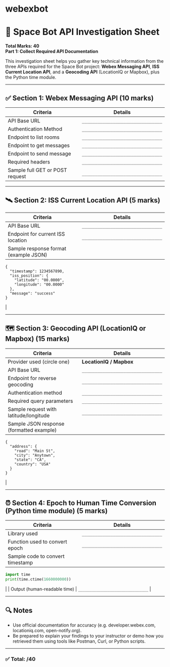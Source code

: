 # webexbot
# 🚀 Space Bot API Investigation Sheet

**Total Marks: 40**  
**Part 1: Collect Required API Documentation**

This investigation sheet helps you gather key technical information from the three APIs required for the Space Bot project: **Webex Messaging API**, **ISS Current Location API**, and a **Geocoding API** (LocationIQ or Mapbox), plus the Python time module.

---

## ✅ Section 1: Webex Messaging API (10 marks)

| Criteria | Details |
|---------|---------|
| API Base URL | `_______________________________` |
| Authentication Method | `_______________________________` |
| Endpoint to list rooms | `_______________________________` |
| Endpoint to get messages | `_______________________________` |
| Endpoint to send message | `_______________________________` |
| Required headers | `_______________________________` |
| Sample full GET or POST request | `_______________________________` |

---

## 🛰️ Section 2: ISS Current Location API (5 marks)

| Criteria | Details |
|---------|---------|
| API Base URL | `_______________________________` |
| Endpoint for current ISS location | `_______________________________` |
| Sample response format (example JSON) |  
```
{
  "timestamp": 1234567890,
  "iss_position": {
    "latitude": "00.0000",
    "longitude": "00.0000"
  },
  "message": "success"
}
```
|

---

## 🗺️ Section 3: Geocoding API (LocationIQ or Mapbox) (15 marks)

| Criteria | Details |
|---------|---------|
| Provider used (circle one) | **LocationIQ / Mapbox** |
| API Base URL | `_______________________________` |
| Endpoint for reverse geocoding | `_______________________________` |
| Authentication method | `_______________________________` |
| Required query parameters | `_______________________________` |
| Sample request with latitude/longitude | `_______________________________` |
| Sample JSON response (formatted example) |  
```
{
  "address": {
    "road": "Main St",
    "city": "Anytown",
    "state": "CA",
    "country": "USA"
  }
}
```
|

---

## ⏰ Section 4: Epoch to Human Time Conversion (Python time module) (5 marks)

| Criteria | Details |
|---------|---------|
| Library used | `_______________________________` |
| Function used to convert epoch | `_______________________________` |
| Sample code to convert timestamp |  
```python
import time  
print(time.ctime(1660000000))  
```
|
| Output (human-readable time) | `_______________________________` |

---

## 🔍 Notes

- Use official documentation for accuracy (e.g. developer.webex.com, locationiq.com, open-notify.org).
- Be prepared to explain your findings to your instructor or demo how you retrieved them using tools like Postman, Curl, or Python scripts.

---

### ✅ Total: /40
